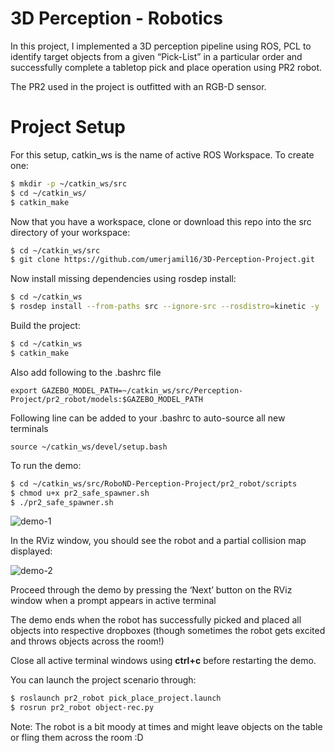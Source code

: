 # 3D Perception - Robotics

In this project, I implemented a 3D perception pipeline using ROS, PCL to identify target objects from a given “Pick-List” in a particular order and successfully complete a tabletop pick and place operation using PR2 robot.

The PR2 used in the project is outfitted with an RGB-D sensor.

# Project Setup
For this setup, catkin_ws is the name of active ROS Workspace. To create one:

```sh
$ mkdir -p ~/catkin_ws/src
$ cd ~/catkin_ws/
$ catkin_make
```

Now that you have a workspace, clone or download this repo into the src directory of your workspace:
```sh
$ cd ~/catkin_ws/src
$ git clone https://github.com/umerjamil16/3D-Perception-Project.git
```

Now install missing dependencies using rosdep install:
```sh
$ cd ~/catkin_ws
$ rosdep install --from-paths src --ignore-src --rosdistro=kinetic -y
```
Build the project:
```sh
$ cd ~/catkin_ws
$ catkin_make
```
Also add following to the .bashrc file
```
export GAZEBO_MODEL_PATH=~/catkin_ws/src/Perception-Project/pr2_robot/models:$GAZEBO_MODEL_PATH
```

Following line can be added to your .bashrc to auto-source all new terminals
```
source ~/catkin_ws/devel/setup.bash
```

To run the demo:
```sh
$ cd ~/catkin_ws/src/RoboND-Perception-Project/pr2_robot/scripts
$ chmod u+x pr2_safe_spawner.sh
$ ./pr2_safe_spawner.sh
```
![demo-1](https://user-images.githubusercontent.com/20687560/28748231-46b5b912-7467-11e7-8778-3095172b7b19.png)



In the RViz window, you should see the robot and a partial collision map displayed:

![demo-2](https://user-images.githubusercontent.com/20687560/28748286-9f65680e-7468-11e7-83dc-f1a32380b89c.png)

Proceed through the demo by pressing the ‘Next’ button on the RViz window when a prompt appears in  active terminal

The demo ends when the robot has successfully picked and placed all objects into respective dropboxes (though sometimes the robot gets excited and throws objects across the room!)

Close all active terminal windows using **ctrl+c** before restarting the demo.

You can launch the project scenario through:
```sh
$ roslaunch pr2_robot pick_place_project.launch
$ rosrun pr2_robot object-rec.py
```

Note: The robot is a bit moody at times and might leave objects on the table or fling them across the room :D
